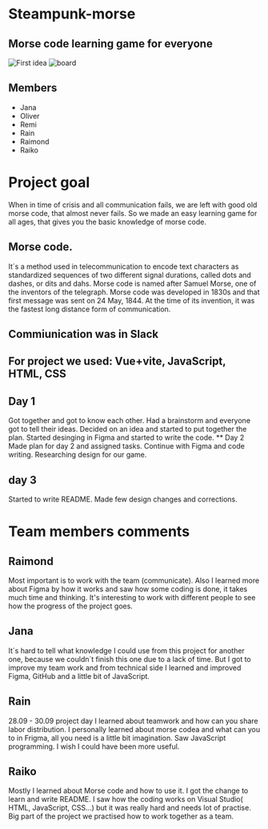 # Steampunk-morse

## Morse code learning game for everyone
![First idea](https://files.slack.com/files-pri/TUUFNUCSW-F0448RYM875/img_20220928_152443.jpg)
![board](../steampunk-morse/src/assets/img/Preview_Thumb.png)

## Members

* Jana
* Oliver
* Remi
* Rain
* Raimond
* Raiko
# Project goal
When in time of crisis and all communication fails, we are left with good old morse code, that almost never fails.
So we made an easy learning game for all ages, that gives you the basic knowledge of morse code.
## Morse code.
It´s a method used in telecommunication to encode text characters as standardized sequences of two different signal durations, called dots and dashes, or dits and dahs. Morse code is named after Samuel Morse, one of the inventors of the telegraph. Morse code was developed in 1830s and that first message was sent on 24 May, 1844. At the time of its invention, it was the fastest long distance form of communication.
## Commiunication was in Slack
## For project we used: Vue+vite, JavaScript, HTML, CSS
## Day 1
Got together and got to know each other.
Had a brainstorm and everyone got to tell their ideas.
Decided on an idea and started to put together the plan.
Started desinging in Figma and started to write the code.
** Day 2
Made plan for day 2 and assigned tasks.
Continue with Figma and code writing.
Researching design for our game.
## day 3
Started to write README.
Made few design changes and corrections.
# Team members comments
## Raimond
Most important is to work with the team (communicate). Also I learned more about Figma by how it works and saw how some coding is done, it takes much time and thinking. It's interesting to work with different people to see how the progress of the project goes.
## Jana
It´s hard to tell what knowledge I could use from this project for another one, because we couldn´t finish this one due to a lack of time. But I got to improve my team work and from technical side I learned and improved Figma, GitHub and a little bit of JavaScript.
## Rain
28.09 - 30.09 project day I learned about teamwork and how can you share labor distribution. I personally learned about morse codea and what can you to in Frigma, all you need is a little bit imagination. Saw JavaScript programming.
I wish I could have been more useful.
## Raiko
Mostly I learned about Morse code and how to use it. I got the change to learn and write README. I saw how the coding works on Visual Studio( HTML, JavaScript, CSS...) but it was really hard and needs lot of practise. Big part of the project we practised how to work together as a team.
